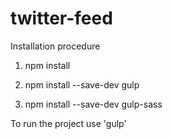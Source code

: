 # twitter-feed

Installation procedure

1. npm install

2. npm install --save-dev gulp

3. npm install --save-dev gulp-sass

To run the project use 'gulp'